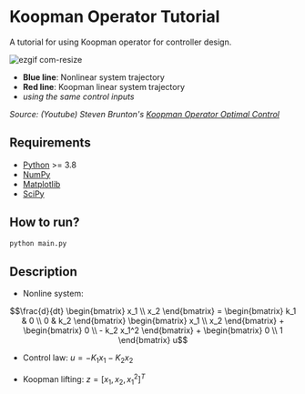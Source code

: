 # Koopman Operator Tutorial

A tutorial for using Koopman operator for controller design.

![ezgif com-resize](https://github.com/seong-hun/koopman-tutorial/assets/9782545/f93ec9b5-1c9b-415c-a07a-4c8552314fe0)

* **Blue line**: Nonlinear system trajectory
* **Red line**: Koopman linear system trajectory
* *using the same control inputs*

*Source: (Youtube) Steven Brunton's [Koopman Operator Optimal Control](https://www.youtube.com/watch?v=qOdwRel-1xA&t=69s)*

## Requirements

- [Python](https://www.python.org) >= 3.8
- [NumPy](https://numpy.org)
- [Matplotlib](https://matplotlib.org)
- [SciPy](https://scipy.org)

## How to run?

```bash
python main.py
```

## Description

* Nonline system:
```math
\frac{d}{dt} \begin{bmatrix} x_1 \\ x_2 \end{bmatrix} = \begin{bmatrix} k_1 & 0 \\ 0 & k_2 \end{bmatrix} \begin{bmatrix} x_1 \\ x_2 \end{bmatrix} + \begin{bmatrix} 0 \\ - k_2 x_1^2 \end{bmatrix} + \begin{bmatrix} 0 \\ 1 \end{bmatrix} u
```

* Control law: $u = - K_1 x_1 - K_2 x_2$

* Koopman lifting: $z = [x_1, x_2, x_1^2]^T$
